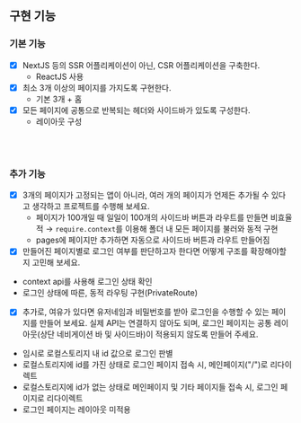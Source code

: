 ## 구현 기능

### 기본 기능
- [x]  NextJS 등의 SSR 어플리케이션이 아닌, CSR 어플리케이션을 구축한다.
    - ReactJS 사용
- [x]  최소 3개 이상의 페이지를 가지도록 구현한다.
    - 기본 3개 + 홈
- [x]  모든 페이지에 공통으로 반복되는 헤더와 사이드바가 있도록 구성한다.
    - 레이아웃 구성

<br><br>

### 추가 기능
- [x]  3개의 페이지가 고정되는 앱이 아니라, 여러 개의 페이지가 언제든 추가될 수 있다고 생각하고 프로젝트를 수행해 보세요.
    - 페이지가 100개일 때 일일이 100개의 사이드바 버튼과 라우트를 만들면 비효율적 → `require.context`를 이용해 폴더 내 모든 페이지를 불러와 동적 구현
    - pages에 페이지만 추가하면 자동으로 사이드바 버튼과 라우트 만들어짐
- [x]  만들어진 페이지별로 로그인 여부를 판단하고자 한다면 어떻게 구조를 확장해야할지 고민해 보세요.
  - context api를 사용해 로그인 상태 확인
  - 로그인 상태에 따른, 동적 라우팅 구현(PrivateRoute)
- [x]  추가로, 여유가 있다면 유저네임과 비밀번호를 받아 로그인을 수행할 수 있는 페이지를 만들어 보세요. 실제 API는 연결하지 않아도 되며, 로그인 페이지는 공통 레이아웃(상단 네비게이션 바 및 사이드바)이 적용되지 않도록 만들어 주세요.
  - 임시로 로컬스토리지 내 id 값으로 로그인 판별
  - 로컬스토리지에 id를 가진 상태로 로그인 페이지 접속 시, 메인페이지("/")로 리다이렉트
  - 로컬스토리지에 id가 없는 상태로 메인페이지 및 기타 페이지들 접속 시, 로그인 페이지로 리다이렉트
  - 로그인 페이지는 레이아웃 미적용